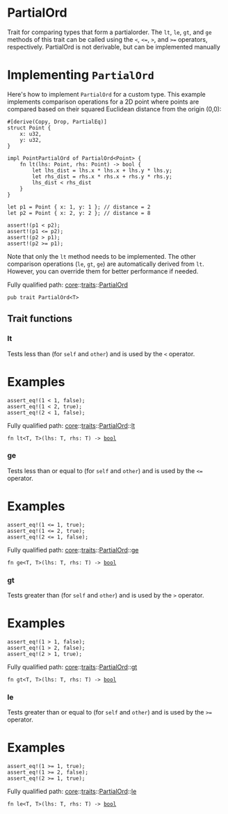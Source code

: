 # PartialOrd

Trait for comparing types that form a 
partialorder.
The `lt`, `le`, `gt`, and `ge` methods of this trait can be called using the `<`, `<=`, `>`, and
`>=` operators, respectively.
PartialOrd is not derivable, but can be implemented manually
# Implementing `PartialOrd`

Here's how to implement `PartialOrd` for a custom type. This example implements
comparison operations for a 2D point where points are compared based on their
squared Euclidean distance from the origin (0,0):
```cairo
#[derive(Copy, Drop, PartialEq)]
struct Point {
    x: u32,
    y: u32,
}

impl PointPartialOrd of PartialOrd<Point> {
    fn lt(lhs: Point, rhs: Point) -> bool {
        let lhs_dist = lhs.x * lhs.x + lhs.y * lhs.y;
        let rhs_dist = rhs.x * rhs.x + rhs.y * rhs.y;
        lhs_dist < rhs_dist
    }
}

let p1 = Point { x: 1, y: 1 }; // distance = 2
let p2 = Point { x: 2, y: 2 }; // distance = 8

assert!(p1 < p2);
assert!(p1 <= p2);
assert!(p2 > p1);
assert!(p2 >= p1);
```

Note that only the `lt` method needs to be implemented. The other comparison
operations (`le`, `gt`, `ge`) are automatically derived from `lt`. However,
you can override them for better performance if needed.

Fully qualified path: [core](./core.md)::[traits](./core-traits.md)::[PartialOrd](./core-traits-PartialOrd.md)

<pre><code class="language-cairo">pub trait PartialOrd&lt;T&gt;</code></pre>

## Trait functions

### lt

Tests less than (for `self` and `other`) and is used by the `<` operator.
# Examples

```cairo
assert_eq!(1 < 1, false);
assert_eq!(1 < 2, true);
assert_eq!(2 < 1, false);
```

Fully qualified path: [core](./core.md)::[traits](./core-traits.md)::[PartialOrd](./core-traits-PartialOrd.md)::[lt](./core-traits-PartialOrd.md#lt)

<pre><code class="language-cairo">fn lt&lt;T, T&gt;(lhs: T, rhs: T) -&gt; <a href="core-bool.html">bool</a></code></pre>


### ge

Tests less than or equal to (for `self` and `other`) and is used by the
`<=` operator.
# Examples

```cairo
assert_eq!(1 <= 1, true);
assert_eq!(1 <= 2, true);
assert_eq!(2 <= 1, false);
```

Fully qualified path: [core](./core.md)::[traits](./core-traits.md)::[PartialOrd](./core-traits-PartialOrd.md)::[ge](./core-traits-PartialOrd.md#ge)

<pre><code class="language-cairo">fn ge&lt;T, T&gt;(lhs: T, rhs: T) -&gt; <a href="core-bool.html">bool</a></code></pre>


### gt

Tests greater than (for `self` and `other`) and is used by the `>`
operator.
# Examples

```cairo
assert_eq!(1 > 1, false);
assert_eq!(1 > 2, false);
assert_eq!(2 > 1, true);
```

Fully qualified path: [core](./core.md)::[traits](./core-traits.md)::[PartialOrd](./core-traits-PartialOrd.md)::[gt](./core-traits-PartialOrd.md#gt)

<pre><code class="language-cairo">fn gt&lt;T, T&gt;(lhs: T, rhs: T) -&gt; <a href="core-bool.html">bool</a></code></pre>


### le

Tests greater than or equal to (for `self` and `other`) and is used by
the `>=` operator.
# Examples

```cairo
assert_eq!(1 >= 1, true);
assert_eq!(1 >= 2, false);
assert_eq!(2 >= 1, true);
```

Fully qualified path: [core](./core.md)::[traits](./core-traits.md)::[PartialOrd](./core-traits-PartialOrd.md)::[le](./core-traits-PartialOrd.md#le)

<pre><code class="language-cairo">fn le&lt;T, T&gt;(lhs: T, rhs: T) -&gt; <a href="core-bool.html">bool</a></code></pre>


